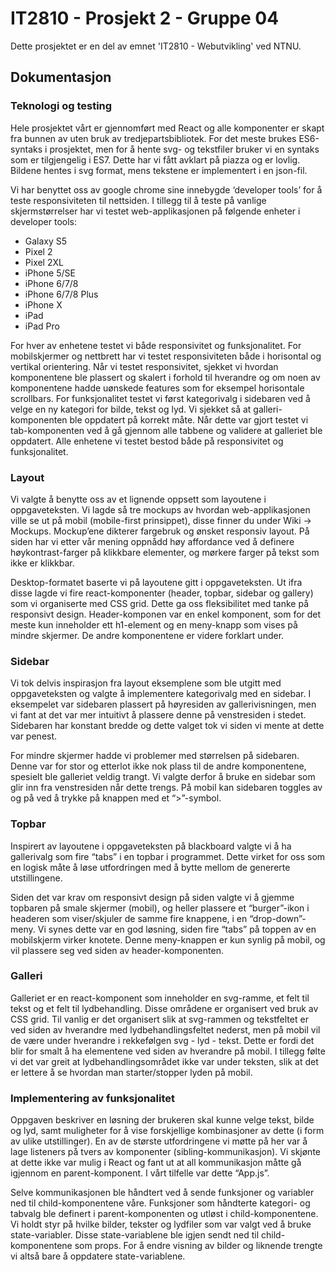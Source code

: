 # IT2810 - Prosjekt 2 - Gruppe 04

Dette prosjektet er en del av emnet 'IT2810 - Webutvikling' ved NTNU.

## Dokumentasjon

### Teknologi og testing

Hele prosjektet vårt er gjennomført med React og alle komponenter er skapt fra bunnen av uten bruk av tredjepartsbibliotek. For det meste brukes ES6-syntaks i prosjektet, men for å hente svg- og tekstfiler bruker vi en syntaks som er tilgjengelig i ES7. Dette har vi fått avklart på piazza og er lovlig. Bildene hentes i svg format, mens tekstene er implementert i en json-fil. 

Vi har benyttet oss av google chrome sine innebygde ‘developer tools’ for å teste responsiviteten til nettsiden. I tillegg til å teste på vanlige skjermstørrelser har vi testet web-applikasjonen på følgende enheter i developer tools:

* Galaxy S5
* Pixel 2
* Pixel 2XL
* iPhone 5/SE
* iPhone 6/7/8
* iPhone 6/7/8 Plus
* iPhone X
* iPad
* iPad Pro

For hver av enhetene testet vi både responsivitet og funksjonalitet. For mobilskjermer og nettbrett har vi testet responsiviteten både i horisontal og vertikal orientering. Når vi testet responsivitet, sjekket vi hvordan komponentene ble plassert og skalert i forhold til hverandre og om noen av komponentene hadde uønskede features som for eksempel horisontale scrollbars. For funksjonalitet testet vi først kategorivalg i sidebaren ved å velge en ny kategori for bilde, tekst og lyd. Vi sjekket så at galleri-komponenten ble oppdatert på korrekt måte. Når dette var gjort testet vi tab-komponenten ved å gå gjennom alle tabbene og validere at galleriet ble oppdatert. Alle enhetene vi testet bestod både på responsivitet og funksjonalitet.

### Layout

Vi valgte å benytte oss av et lignende oppsett som layoutene i oppgaveteksten. Vi lagde så tre mockups av hvordan web-applikasjonen ville se ut på mobil (mobile-first prinsippet), disse finner du under Wiki -> Mockups. Mockup’ene dikterer fargebruk og ønsket responsiv layout. På siden har vi etter vår mening oppnådd høy affordance ved å definere høykontrast-farger på klikkbare elementer, og mørkere farger på tekst som ikke er klikkbar. 

Desktop-formatet baserte vi på layoutene gitt i oppgaveteksten. Ut ifra disse lagde vi fire react-komponenter (header, topbar, sidebar og gallery) som vi organiserte med CSS grid. Dette ga oss fleksibilitet med tanke på responsivt design. Header-komponen var en enkel komponent, som for det meste kun inneholder ett h1-element og en meny-knapp som vises på mindre skjermer. De andre komponentene er videre forklart under. 

### Sidebar

Vi tok delvis inspirasjon fra layout eksemplene som ble utgitt med oppgaveteksten og valgte å implementere kategorivalg med en sidebar. I eksempelet var sidebaren plassert på høyresiden av gallerivisningen, men vi fant at det var mer intuitivt å plassere denne på venstresiden i stedet. Sidebaren har konstant bredde og dette valget tok vi siden vi mente at dette var penest.

For mindre skjermer hadde vi problemer med størrelsen på sidebaren. Denne var for stor og etterlot ikke nok plass til de andre komponentene, spesielt ble galleriet veldig trangt. Vi valgte derfor å bruke en sidebar som glir inn fra venstresiden når dette trengs. På mobil kan sidebaren toggles av og på ved å trykke på knappen med et “>”-symbol.


### Topbar
Inspirert av layoutene i oppgaveteksten på blackboard valgte vi å ha gallerivalg som fire “tabs” i en topbar i programmet. Dette virket for oss som en logisk måte å løse utfordringen med å bytte mellom de genererte utstillingene. 

Siden det var krav om responsivt design på siden valgte vi å gjemme topbaren på smale skjermer (mobil), og heller plassere et “burger”-ikon i headeren som viser/skjuler de samme fire knappene, i en “drop-down”-meny. Vi synes dette var en god løsning, siden fire “tabs” på toppen av en mobilskjerm virker knotete. Denne meny-knappen er kun synlig på mobil, og vil plassere seg ved siden av header-komponenten.

### Galleri

Galleriet er en react-komponent som inneholder en svg-ramme, et felt til tekst og et felt til lydbehandling. Disse områdene er organisert ved bruk av CSS grid. Til vanlig er det organisert slik at svg-rammen og tekstfeltet er ved siden av hverandre med lydbehandlingsfeltet nederst, men på mobil vil de være under hverandre i rekkefølgen svg - lyd - tekst. Dette er fordi det blir for smalt å ha elementene ved siden av hverandre på mobil. I tillegg følte vi det var greit at lydbehandlingsområdet ikke var under teksten, slik at det er lettere å se hvordan man starter/stopper lyden på mobil.

### Implementering av funksjonalitet

Oppgaven beskriver en løsning der brukeren skal kunne velge tekst, bilde og lyd, samt muligheter for å vise forskjellige kombinasjoner av dette (i form av ulike utstillinger). En av de største utfordringene vi møtte på her var å lage listeners på tvers av komponenter (sibling-kommunikasjon). Vi skjønte at dette ikke var mulig i React og fant ut at all kommunikasjon måtte gå igjennom en parent-komponent. I vårt tilfelle var dette “App.js”.

Selve kommunikasjonen ble håndtert ved å sende funksjoner og variabler ned til child-komponentene våre. Funksjoner som håndterte kategori- og tabvalg ble definert i parent-komponenten og utløst i child-komponentene. Vi holdt styr på hvilke bilder, tekster og lydfiler som var valgt ved å bruke state-variabler. Disse state-variablene ble igjen sendt ned til child-komponentene som props. For å endre visning av bilder og liknende trengte vi altså bare å oppdatere state-variablene. 


